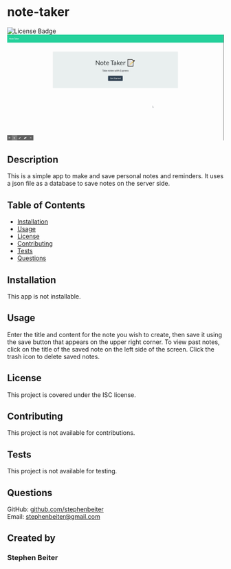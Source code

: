 # note-taker
![License Badge](https://img.shields.io/badge/license-ISC-green)
![notetakergif](/img/note-taker.gif?raw=true "note-taker")
## Description
This is a simple app to make and save personal notes and reminders.  It uses a json file as a database to save notes on the server side.
## Table of Contents
* [Installation](#Installation)
* [Usage](#Usage)
* [License](#License)
* [Contributing](#Contributing)
* [Tests](#Tests)
* [Questions](#Questions)
## Installation
This app is not installable.
## Usage
Enter the title and content for the note you wish to create, then save it using the save button that appears on the upper right corner.  To view past notes, click on the title of the saved note on the left side of the screen.  Click the trash icon to delete saved notes.
## License
This project is covered under the ISC license.
## Contributing
This project is not available for contributions.
## Tests
This project is not available for testing.
## Questions
GitHub: [github.com/stephenbeiter](http://github.com/stephenbeiter)  
Email: [stephenbeiter@gmail.com](mailto:stephenbeiter@gmail.com)
## Created by
### Stephen Beiter
